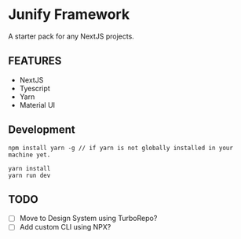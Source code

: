 # Junify Framework

A starter pack for any NextJS projects.

## FEATURES

- NextJS
- Tyescript
- Yarn
- Material UI

## Development

```
npm install yarn -g // if yarn is not globally installed in your machine yet.

yarn install
yarn run dev
```

## TODO

- [ ] Move to Design System using TurboRepo?
- [ ] Add custom CLI using NPX?
